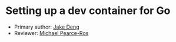 # Setting up a dev container for Go

* Primary author: [Jake Deng](https://github.com/jakethellama)
* Reviewer: [Michael Pearce-Ros](https://github.com/miketravels)